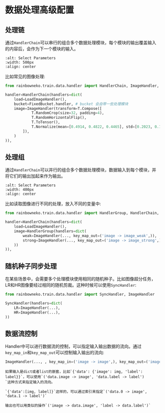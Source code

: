 # 数据处理高级配置

## 处理链

通过`HandlerChain`可以串行的组合多个数据处理模块，每个模块的输出覆盖输入的内容后，会作为下一个模块的输入。

```{image} ../../imgs/handler_chain.svg
:alt: Select Parameters
:width: 500px
:align: center
```

比如常见的图像处理:
```python
from rainbowneko.train.data.handler import HandlerChain, ImageHandler, LoadImageHandler

handler=HandlerChain(handlers=dict(
    load=LoadImageHandler(),
    bucket=FixedBucket.handler, # bucket 会自带一些处理模块
    image=ImageHandler(transform=T.Compose([
            T.RandomCrop(size=32, padding=4),
            T.RandomHorizontalFlip(),
            T.ToTensor(),
            T.Normalize(mean=[0.4914, 0.4822, 0.4465], std=[0.2023, 0.1994, 0.2010]),
        ]),
    )
)),
```

## 处理组

通过`HandlerChain`可以并行的组合多个数据处理模块，数据输入到每个模块，并将它们的输出加起来作为输出。

```{image} ../../imgs/handler_group.svg
:alt: Select Parameters
:width: 400px
:align: center
```

比如读取图像进行不同的处理，放入不同的变量中:
```python
from rainbowneko.train.data.handler import HandlerGroup, HandlerChain, ImageHandler, LoadImageHandler

handler=HandlerChain(handlers=dict(
    load=LoadImageHandler(),
    image=HandlerGroup(handlers=dict(
        weak=ImageHandler(..., key_map_out=('image -> image_weak',)),
        strong=ImageHandler(..., key_map_out=('image -> image_strong',)),
    ))
)),
```

## 随机种子同步处理
在某些场景中，会需要多个处理模块使用相同的随机种子。比如图像超分任务，LR和HR图像要经过相同的随机剪裁。这种时候可以使用`SyncHandler`:
```python
from rainbowneko.train.data.handler import SyncHandler, ImageHandler

SyncHandler(handlers=dict(
    LR=ImageHandler(...),
    HR=ImageHandler(...),
))
```

## 数据流控制

Handler中可以进行数据流的控制，可以指定输入输出数据的流向。通过`key_map_in`和`key_map_out`可以控制输入输出的流向:
```python
ImageHandler(..., , key_map_in=('image -> image',), key_map_out=('image -> image_weak',))
```

```{tip}
如果输入是dict或者list的嵌套，比如`{'data': {'image': img, 'label': label}}`，可以使用`('data.image -> image', 'data.label -> label')
`这种方式来指定输入的流向。

`{'data':[img, label]}`这样的，可以通过索引来指定`('data.0 -> image', 'data.1 -> label')`

输出也可以用类似的操作`('image -> data.image', 'label -> data.label')`
```
